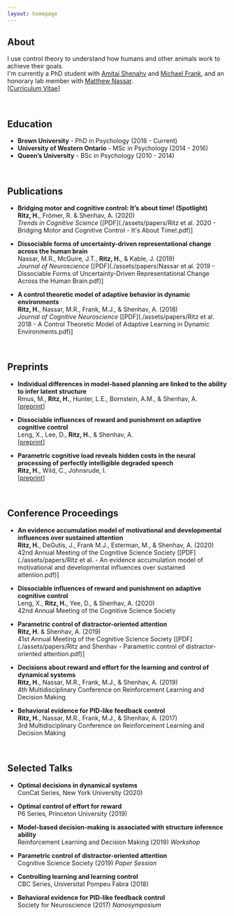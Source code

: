 ```yaml
---
layout: homepage
---
```


## About
I use control theory to understand how humans and other animals work to achieve their goals.
<br>
I'm currently a PhD student with [Amitai Shenahv](https://www.shenhavlab.org/) and [Michael Frank](https://www.lnccbrown.com/), and an honorary lab member with [Matthew Nassar](https://sites.brown.edu/mattlab/).
<br>
[[Curriculum Vitae](./assets/CV/current_CV.pdf)]


<br>


## Education
- **Brown University** - PhD in Psychology (2016 - Current)
- **University of Western Ontario** - MSc in Psychology (2014 - 2016)
- **Queen’s University** - BSc in Psychology (2010 - 2014)


<br>


## Publications

- **Bridging motor and cognitive control: It’s about time! (Spotlight)**
  <br>
  **Ritz, H.**, Frömer, R. & Shenhav, A. (2020)
  <br>
  *Trends in Cognitive Science* [[PDF](./assets/papers/Ritz et al. 2020 - Bridging Motor and Cognitive Control - It's About Time!.pdf)]

- **Dissociable forms of uncertainty-driven representational change across the human brain**
  <br>
  Nassar, M.R., McGuire, J.T., **Ritz, H.**, & Kable, J. (2019)
  <br>
  *Journal of Neuroscience* [[PDF](./assets/papers/Nassar et al. 2019 - Dissociable Forms of Uncertainty-Driven Representational Change Across the Human Brain.pdf)]

- **A control theoretic model of adaptive behavior in dynamic environments**
  <br>
  **Ritz, H.**, Nassar, M.R., Frank, M.J., & Shenhav, A. (2018)
  <br>
  *Journal of Cognitive Neuroscience* [[PDF](./assets/papers/Ritz et al. 2018 - A Control Theoretic Model of Adaptive Learning in Dynamic Environments.pdf)]


<br>


## Preprints

- **Individual differences in model-based planning are linked to the ability to infer latent structure**
  <br>
  Rmus, M., **Ritz, H.**, Hunter, L.E., Bornstein, A.M., & Shenhav, A.
  <br>
  [[preprint](https://www.biorxiv.org/content/10.1101/723072v1.abstract)]
  
- **Dissociable influences of reward and punishment on adaptive cognitive control**
  <br>
  Leng, X., Lee, D., **Ritz, H.**, & Shenhav, A.
  <br>
  [[preprint](https://www.biorxiv.org/content/10.1101/2020.09.11.294157v1.abstract)]
  
- **Parametric cognitive load reveals hidden costs in the neural processing of perfectly intelligible degraded speech**
  <br>
  **Ritz, H.**, Wild, C., Johnsrude, I.
  <br>
  [[preprint](https://www.biorxiv.org/content/10.1101/2020.10.02.324509v2.abstract)]
 

<br>


## Conference Proceedings 

- **An evidence accumulation model of motivational and developmental influences over sustained attention**
  <br>
  **Ritz, H.**, DeGutis, J., Frank M.J., Esterman, M., & Shenhav, A. (2020)
  <br>
  42nd Annual Meeting of the Cognitive Science Society [[PDF](./assets/papers/Ritz et al. - An evidence accumulation model of motivational and developmental influences over sustained attention.pdf)]

- **Dissociable influences of reward and punishment on adaptive cognitive control**
  <br>
  Leng, X., **Ritz, H.**, Yee, D., & Shenhav, A. (2020)
  <br>
  42nd Annual Meeting of the Cognitive Science Society

- **Parametric control of distractor-oriented attention**
  <br>
  **Ritz, H.** & Shenhav, A. (2019)
  <br>
  41st Annual Meeting of the Cognitive Science Society [[PDF](./assets/papers/Ritz and Shenhav - Parametric control of distractor-oriented attention.pdf)]
  
- **Decisions about reward and effort for the learning and control of dynamical systems**
  <br>
  **Ritz, H.**, Nassar, M.R., Frank, M.J., & Shenhav, A. (2019)
  <br>
  4th Multidisciplinary Conference on Reinforcement Learning and Decision Making
  
- **Behavioral evidence for PID-like feedback control**
  <br>
  **Ritz, H.**, Nassar, M.R., Frank, M.J., & Shenhav, A. (2017)
  <br>
  3rd Multidisciplinary Conference on Reinforcement Learning and Decision Making


<br>


## Selected Talks

- **Optimal decisions in dynamical systems**
  <br>
  ConCat Series, New York University (2020)
  
- **Optimal control of effort for reward**
  <br>
  P6 Series, Princeton University (2019)
  
- **Model-based decision-making is associated with structure inference ability**
  <br>
  Reinforcement Learning and Decision Making (2019) *Workshop*

- **Parametric control of distractor-oriented attention**
  <br>
  Cognitive Science Society (2019) *Paper Session*

- **Controlling learning and learning control**
  <br>
  CBC Series, Universitat Pompeu Fabra (2018)
  
- **Behavioral evidence for PID-like feedback control**
  <br>
  Society for Neuroscience (2017) *Nanosymposium*
  

<br>


